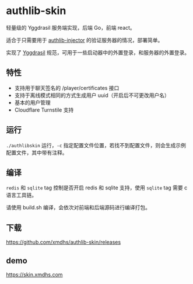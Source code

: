 # authlib-skin
轻量级的 Yggdrasil 服务端实现，后端 Go，前端 react。

适合于只需要用于 [authlib-injector](https://github.com/yushijinhun/authlib-injector) 的验证服务器的情况，部署简单。

实现了 [Yggdrasil](https://github.com/yushijinhun/authlib-injector/wiki/Yggdrasil-%E6%9C%8D%E5%8A%A1%E7%AB%AF%E6%8A%80%E6%9C%AF%E8%A7%84%E8%8C%83) 规范，可用于一些启动器中的外置登录，和服务器的外置登录。

## 特性
- 支持用于聊天签名的 /player/certificates 接口
- 支持于离线模式相同的方式生成用户 uuid（开启后不可更改用户名）
- 基本的用户管理
- Cloudflare Turnstile 支持

## 运行
`./authlibskin` 运行，`-c` 指定配置文件位置，若找不到配置文件，则会生成示例配置文件，其中带有注释。

## 编译 
`redis` 和 `sqlite` tag 控制是否开启 redis 和 sqlite 支持，使用 `sqlite` tag 需要 c 语言工具链。

请使用 build.sh 编译，会依次对前端和后端源码进行编译打包。
## 下载
https://github.com/xmdhs/authlib-skin/releases

## demo
https://skin.xmdhs.com
